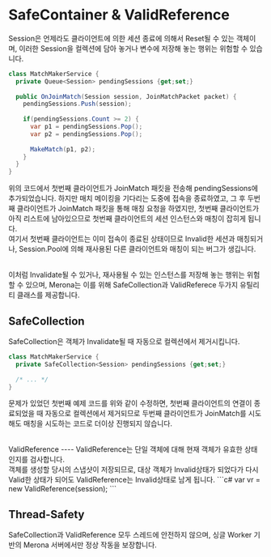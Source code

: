 SafeContainer & ValidReference
====

Session은 언제라도 클라이언트에 의한 세션 종료에 의해서 Reset될 수 있는 객체이며, 이러한 Session을 컬렉션에 담아 놓거나 변수에 저장해 놓는 행위는 위험할 수 있습니다.

```C#
class MatchMakerService {
  private Queue<Session> pendingSessions {get;set;}
  
  public OnJoinMatch(Session session, JoinMatchPacket packet) {
    pendingSessions.Push(session);
    
    if(pendingSessions.Count >= 2) {
      var p1 = pendingSessions.Pop();
      var p2 = pendingSessions.Pop();
      
      MakeMatch(p1, p2);
    }
  }
}
```

위의 코드에서 첫번째 클라이언트가 JoinMatch 패킷을 전송해 pendingSessions에 추가되었습니다.
하지만 매치 메이킹을 기다리는 도중에 접속을 종료하였고, 그 후 두번째 클라이언트가 JoinMatch 패킷을 통해 매칭 요청을 하였지만, 첫번째 클라이언트가 아직 리스트에 남아있으므로 첫번째 클라이언트의 세션 인스턴스와 매칭이 잡히게 됩니다.<br>
여기서 첫번째 클라이언트는 이미 접속이 종료된 상태이므로 Invalid한 세션과 매칭되거나, Session.Pool에 의해 재사용된 다른 클라이언트와 매칭이 되는 버그가 생깁니다.

<br>
이처럼 Invalidate될 수 있거나, 재사용될 수 있는 인스턴스를 저장해 놓는 행위는 위험할 수 있으며, Merona는 이를 위해 SafeCollection과 ValidReferece 두가지 유틸리티 클래스를 제공합니다.
<br>

SafeCollection
----
SafeCollection은 객체가 Invalidate될 때 자동으로 컬렉션에서 제거시킵니다.
```C#
class MatchMakerService {
  private SafeCollection<Session> pendingSessions {get;set;}
  
  /* ... */
}
```
문제가 있었던 첫번째 예제 코드를 위와 같이 수정하면, 첫번째 클라이언트의 연결이 종료되었을 때 자동으로 컬렉션에서 제거되므로 두번째 클라이언트가 JoinMatch를 시도해도 매칭을 시도하는 코드로 더이상 진행되지 않습니다.

<br>
ValidReference
----
ValidReference는 단일 객체에 대해 현재 객체가 유효한 상태인지를 검사합니다.<br>
객체를 생성할 당시의 스냅샷이 저장되므로, 대상 객체가 Invalid상태가 되었다가 다시 Valid한 상태가 되어도 ValidReference는 Invalid상태로 남게 됩니다.
```c#
var vr = new ValidReference(session);
```

Thread-Safety
----
SafeCollection과 ValidReference 모두 스레드에 안전하지 않으며, 싱글 Worker 기반의 Merona 서버에서만 정상 작동을 보장합니다.
